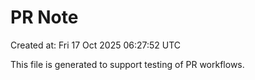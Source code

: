 # PR Note

Created at: Fri 17 Oct 2025 06:27:52 UTC

This file is generated to support testing of PR workflows.
